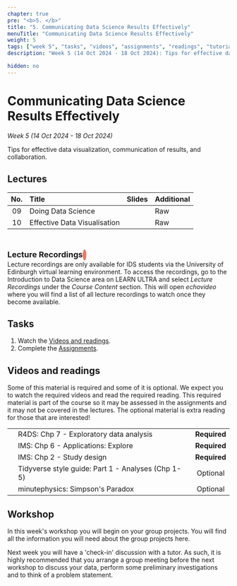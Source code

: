 ```yaml
---
chapter: true
pre: "<b>5. </b>"
title: "5. Communicating Data Science Results Effectively"
menuTitle: "Communicating Data Science Results Effectively"
weight: 5
tags: ["week 5", "tasks", "videos", "assignments", "readings", "tutorials"]
description: "Week 5 (14 Oct 2024 - 18 Oct 2024): Tips for effective data visualization, communication of results, and collaboration."

hidden: no
---
```


# Communicating Data Science Results Effectively

_Week 5 (14 Oct 2024 - 18 Oct 2024)_

Tips for effective data visualization, communication of results, and collaboration.

## Lectures

<!--
| <div style="width:50px;text-align:center">No.</div> | <div style="width:250px;text-align:left">Title</div> |  <div style="width:80px;text-align:center">Slides</div> | <div style="width:170px;text-align:center">Additional Links</div> | -->
| <div style="text-align:center">No.</div> | <div style="text-align:left">Title</div> |  <div style="text-align:center">Slides</div> | <div style="text-align:center">Additional</div> |
|:---:|:---------------------|:--------:|:------|
| 09  | Doing Data Science  | <span><a id = "lecture09"><i class="fas fa-desktop fa-lg"/></a></span> | <span><a id = "GHL09">Raw<i class="fab fa-fw fa-github"/></a></span> |
| 10  | Effective Data Visualisation  | <span><a id = "lecture10"><i class="fas fa-desktop fa-lg"/></a></span> | <span><a id = "GHL10">Raw<i class="fab fa-fw fa-github"/></a></span> |

<br>
<p  style="text-align: left"> 
<font size=4pt><b>Lecture Recordings</b></font>
<span class="fa-stack" style="scale:70%">
    <i class="fas fa-backward fa-stack-1x fa-1x fa-flip-horizontal" style="color:#f37361; box-sizing: content-box; line-height: 24px; width: 24px; height: 24px; border-radius: 100%; border-style: solid; border-width: 4px;"></i>
</span>
<br>
Lecture recordings are only available for IDS students via the University of Edinburgh virtual learning environment. To access the recordings, go to the Introduction to Data Science area on LEARN ULTRA and select <em>Lecture Recordings</em>  under the <em>Course Content</em> section. This will open <em>echovideo</em> where you will find a list of all lecture recordings to watch once they become available. 

</p>


## Tasks

<ol>
  <li>Watch the <a href="#videos and readings">Videos and readings</a>.</li>
  <li>Complete the <a href="#assignments">Assignments</a>.</li>
</ol>

## Videos and readings

<p style="text-align: left">Some of this material is required and some of it is optional. We expect you to watch the required videos and read the required reading. This required material is part of the course so it may be assessed in the assignments and it may not be covered in the lectures. The optional material is extra reading for those that are interested!</p>

<!--
| <div style="width:50px"></div>  | <div style="width:420px"></div>  |  <div style="width:200px"></div> |
|:---:|:---|:---:|
-->
|    |    |    |
|:--:|:---|:--:|
| <i class="fas fa-book"></i> | R4DS: <a id="R4DS7">Chp 7 - Exploratory data analysis</a> | **Required** |
| <i class="fas fa-book"></i> | IMS: <a id="IMS6">Chp 6 - Applications: Explore</a> | **Required** |
| <i class="fas fa-book"></i> | IMS: <a id="IMS2">Chp 2 - Study design</a> | **Required** |
| <i class="fas fa-book"></i> | Tidyverse style guide: <a id="TSG1">Part 1 - Analyses (Chp 1-5)</a> | Optional |
| <span style="color: red;"><i class="fab fa-youtube fa-lg" /></span> | <a id = "YT_MinPhys_SimpsPara">minutephysics: Simpson's Paradox</a> | Optional |

<!--| <i class="fas fa-laptop"></i> | <a href="/assessments/project">Final Project Information</a> | **Required** |-->


## Workshop

<p style="text-align: left"> In this week's workshop you will begin on your group projects. You will find all the information you will need about the group projects <a id="projectEND">here</a>. </p>

<p style="text-align: left"> Next week you will have a 'check-in' discussion with a tutor. As such, it is highly recommended that you arrange a group meeting before the next workshop to discuss your data, perform some preliminary investigations and to think of a problem statement.</p>



<!--
<p style="text-align: left"> The lab sheet can be accessed the day before the workshop, and the solutions the day after the workshop.</p>  -->

<!--
| <div style="width:300px;text-align:left">Laboratory Title</div> | <div style="width:170px;text-align:left">Links</div> | <div style="width:180px;text-align:left">Date</div> |-->


<!--
| <div style="text-align:left">Laboratory Title</div> | <div style="width:text-align:left">Links</div> | <div style="width:text-align:left">Date</div> |
|:---|:---|:---|
| Lab04: ???? | <li><a id="LAB4I">Instructions</a></li> <li><a id="LAB4R">Repository</a></li><li><a id="LAB4K">Solutions</a>(<a id="LAB4Kraw">Raw</a>)</li> | Fri, 20 Oct  |

-->

<!--| Project: Proposal | <li><a id="project">Instructions</a></li> <li><a id="projectR">Repository</a></li>| Fri, 20 Oct, 16:00 UK |-->

<!--
## Assignments

<p style="text-align: left">If you are having difficulty accessing your HW or Lab repo, see troubleshooting advice <a id="troubleshoot">here</a>.</p>

| <div style="width:300px;text-align:left">Assignment Title</div> | <div style="width:170px;text-align:left">Links</div> | <div style="width:180px;text-align:left">Due</div> |
|:---|:---|:---|
| OQ04: Coding style | <li><a id="OQ4">Quiz</a></li> | Mon, 24 Oct, 12:00 UK |

<p style="text-align: left">
<b>Reminder</b>: Homework assignment <em>hw-02</em> is due Fri, 21 Oct, 12:00 UK time (midday).
</p>


## Interactive R tutorials

<p style="text-align: left"> The following are interactive R tutorials, designed to give you more practice with R. These are optional, but they will show up in your next homework assignment, so you should gain familiarity with it. If you’re struggling with any of the topics covered this week, we strongly recommend you work through the interactive tutorials.</p>

|  <div style="width:480px"></div>  |  <div style="width:200px"></div>  |
|:---|:---|
| <a id="RT6">Lego Sales</a> | Extra practice |
| <a id="AE5">Application exercise 5 - Brexit</a> | Help: <a id="OpeningaProject">Opening a Project</a> |
-->
